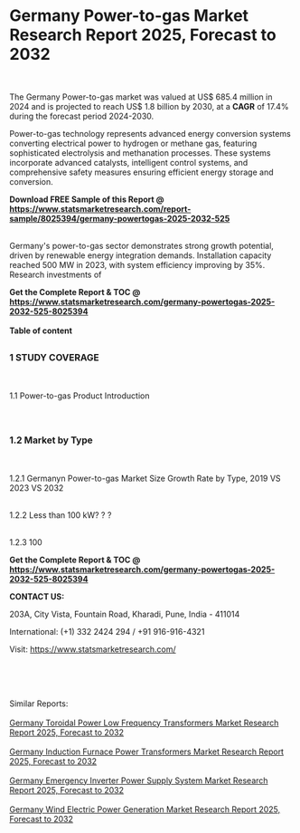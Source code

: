 <h1>Germany Power-to-gas Market Research Report 2025, Forecast to 2032</h1><br/><p>The Germany Power-to-gas market was valued at US$ 685.4 million in 2024 and is projected to reach US$ 1.8 billion by 2030, at a <strong>CAGR</strong> of 17.4% during the forecast period 2024-2030.</p><p>
 
 Power-to-gas technology represents advanced energy conversion systems converting electrical power to hydrogen or methane gas, featuring sophisticated electrolysis and methanation processes. These systems incorporate advanced catalysts, intelligent control systems, and comprehensive safety measures ensuring efficient energy storage and conversion.</p><div><b>Download FREE Sample of this Report @ <a href="https://www.statsmarketresearch.com/download-free-sample/8025394/germany-powertogas-2025-2032-525">https://www.statsmarketresearch.com/report-sample/8025394/germany-powertogas-2025-2032-525</a></b></div><br><p>
 
 Germany's power-to-gas sector demonstrates strong growth potential, driven by renewable energy integration demands. Installation capacity reached 500 MW in 2023, with system efficiency improving by 35%. Research investments of</p><div><b>Get the Complete Report & TOC @ <a href="https://www.statsmarketresearch.com/germany-powertogas-2025-2032-525-8025394">https://www.statsmarketresearch.com/germany-powertogas-2025-2032-525-8025394</a></b></div><br><b>Table of content</b><p><h2><span style="font-size:16px"><strong>1 STUDY COVERAGE</strong></span></h2><br />
 
 <p>1.1 Power-to-gas Product Introduction</p><br />
 
 <h2><span style="font-size:16px"><strong>1.2 Market by Type</strong></span></h2><br />
 
 <p>1.2.1 Germanyn Power-to-gas Market Size Growth Rate by Type, 2019 VS 2023 VS 2032<br /><br />
 
 1.2.2 Less than 100 kW? ? ? <br /><br />
 
 1.2.3 100<br><div><b>Get the Complete Report & TOC @ <a href="https://www.statsmarketresearch.com/germany-powertogas-2025-2032-525-8025394">https://www.statsmarketresearch.com/germany-powertogas-2025-2032-525-8025394</a></b></div></p>
 
 <b>CONTACT US:</b><br>
 
 203A, City Vista, Fountain Road, Kharadi, Pune, India - 411014 <br>
 
 International: (+1) 332 2424 294 / +91 916-916-4321<br>
 
 Visit: <a href="https://www.statsmarketresearch.com/">https://www.statsmarketresearch.com/</a>
 
 <br>
 
 <br><br>Similar Reports: <br><br><a href="https://www.statsmarketresearch.com/germany-toroidal-power-low-frequency-transformers-2025-2032-579-8025391">Germany Toroidal Power Low Frequency Transformers Market Research Report 2025, Forecast to 2032</a><br><br><a href="https://www.statsmarketresearch.com/germany-induction-furnace-power-transformers-2025-2032-853-8025411">Germany Induction Furnace Power Transformers Market Research Report 2025, Forecast to 2032</a><br><br><a href="https://www.statsmarketresearch.com/germany-emergency-inverter-power-supply-system-2025-2032-68-8025393">Germany Emergency Inverter Power Supply System Market Research Report 2025, Forecast to 2032</a><br><br><a href="https://www.statsmarketresearch.com/germany-wind-electric-power-generation-2025-2032-970-8025437">Germany Wind Electric Power Generation Market Research Report 2025, Forecast to 2032</a><br><br>